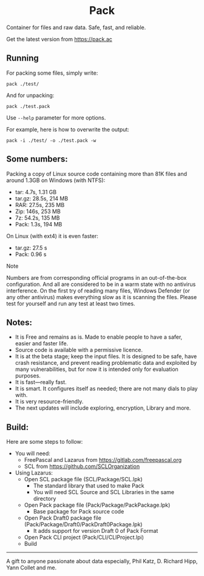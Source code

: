 <h1 align="center">Pack</h1>

Container for files and raw data. Safe, fast, and reliable.

Get the latest version from https://pack.ac



## Running

For packing some files, simply write:

```
pack ./test/
```

And for unpacking:

```
pack ./test.pack
```

Use `--help` parameter for more options.

For example, here is how to overwrite the output:

```
pack -i ./test/ -o ./test.pack -w
```



## Some numbers:

Packing a copy of Linux source code containing more than 81K files and around 1.3GB on Windows (with NTFS):

- tar: 4.7s, 1.31 GB
- tar.gz: 28.5s, 214 MB
- RAR: 27.5s, 235 MB
- Zip: 146s, 253 MB
- 7z: 54.2s, 135 MB
- Pack: 1.3s, 194 MB



On Linux (with ext4) it is even faster:

- tar.gz: 27.5 s
- Pack: 0.96 s



> [!NOTE]
> Numbers are from corresponding official programs in an out-of-the-box configuration. And all are considered to be in a warm state with no antivirus interference.
> On the first try of reading many files, Windows Defender (or any other antivirus) makes everything slow as it is scanning the files.
> Please test for yourself and run any test at least two times.


## Notes:

- It is Free and remains as is. Made to enable people to have a safer, easier and faster life.
- Source code is available with a permissive licence.
- It is at the beta stage; keep the input files. It is designed to be safe, have crash resistance, and prevent reading problematic data and exploited by many vulnerabilities, but for now it is intended only for evaluation purposes.
- It is fast—really fast.
- It is smart. It configures itself as needed; there are not many dials to play with.
- It is very resource-friendly.
- The next updates will include exploring, encryption, Library and more.



## Build:
Here are some steps to follow:
- You will need:
  - FreePascal and Lazarus from https://gitlab.com/freepascal.org
  - SCL from https://github.com/SCLOrganization
- Using Lazarus:
  - Open SCL package file (SCL/Package/SCL.lpk)
    - The standard library that used to make Pack
    - You will need SCL Source and SCL Libraries in the same directory
  - Open Pack package file (Pack/Package/PackPackage.lpk)
     - Base package for Pack source code
  - Open Pack Draft0 package file (Pack/Package/Draft0/PackDraft0Package.lpk)
     - It adds support for version Draft 0 of Pack Format
  - Open Pack CLI project (Pack/CLI/CLIProject.lpi)
  - Build

---
A gift to anyone passionate about data especially, Phil Katz, D. Richard Hipp, Yann Collet and me.
